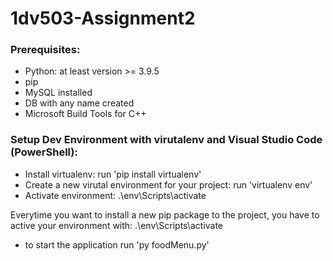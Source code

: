 # 1dv503-Assignment2
### Prerequisites:
- Python: at least version >= 3.9.5
- pip
- MySQL installed
- DB with any name created
- Microsoft Build Tools for C++

### Setup Dev Environment with virutalenv and Visual Studio Code (PowerShell):
- Install virtualenv: run 'pip install virtualenv' 
- Create a new virutal environment for your project: run 'virtualenv env'
- Activate environment: .\env\Scripts\activate

Everytime you want to install a new pip package to the project, you have to active your environment with: .\env\Scripts\activate
- to start the application run 'py foodMenu.py'
